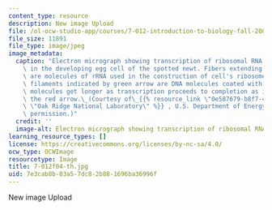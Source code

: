 ```yaml
---
content_type: resource
description: New image Upload
file: /ol-ocw-studio-app/courses/7-012-introduction-to-biology-fall-2004/7e3cab8b03a57dc82b881696ba36996f_7-012f04-th.jpg
file_size: 11891
file_type: image/jpeg
image_metadata:
  caption: "Electron micrograph showing transcription of ribosomal RNA (rRNA) genes\
    \ in the developing egg cell of the spotted newt. Fibers extending in clusters\
    \ are molecules of rRNA used in the construction of cell's ribosomes. The long\
    \ filaments indicated by green arrow are DNA molecules coated with proteins. RNA\
    \ molecules get longer as transcription proceeds to completion as indicated by\
    \ the red arrow.\_(Courtesy of\_{{% resource_link \"0e587679-b8f7-4fdd-aff6-29287ef974b6\"\
    \ \"Oak Ridge National Laboratory\" %}} , U.S. Department of Energy.\_Used with\
    \ permission.)"
  credit: ''
  image-alt: Electron micrograph showing transcription of ribosomal RNA genes.
learning_resource_types: []
license: https://creativecommons.org/licenses/by-nc-sa/4.0/
ocw_type: OCWImage
resourcetype: Image
title: 7-012f04-th.jpg
uid: 7e3cab8b-03a5-7dc8-2b88-1696ba36996f
---
```

New image Upload